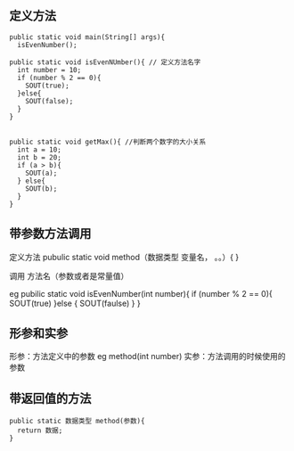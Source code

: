 ## 定义方法

    public static void main(String[] args){
      isEvenNumber();

    public static void isEvenNUmber(){ // 定义方法名字
      int number = 10;
      if (number % 2 == 0){
        SOUT(true);
      }else{
        SOUT(false);
      }
    }
    
      
    public static void getMax(){ //判断两个数字的大小关系
      int a = 10;
      int b = 20;
      if (a > b){
        SOUT(a);
      } else{
        SOUT(b);
      }
    }
    
## 带参数方法调用

定义方法
    pubulic static void method（数据类型 变量名， 。。）{
    }

调用 方法名（参数或者是常量值）

eg
    pubilic static void isEvenNumber(int number){
      if (number % 2 == 0){
        SOUT(true)
      }else {
        SOUT(faulse)
      }
    }


## 形参和实参
形参：方法定义中的参数 eg method(int number)
实参：方法调用的时候使用的参数

## 带返回值的方法

    public static 数据类型 method(参数){
      return 数据;
    }
    

  
